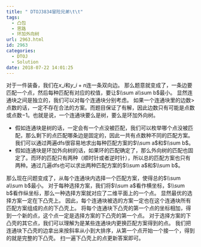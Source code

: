 ```yaml
---
title: " DTOJ3834冒险兄弟\t\t"
tags:
  - 凸包
  - 思路
  - 环加外向树
url: 2963.html
id: 2963
categories:
  - DTOJ
  - Solution
date: 2018-07-22 14:01:25
---
```


对于一件装备，我们在$x\_i$和$y\_i+n$连一条双向边。 那么题意就变成了，一条边要匹配一个点，然后每种匹配有对应的权值，要让$\\sum a\\sum b$最小。 显然连通块之间是独立的，我们可以对每个连通块分别考虑。 如果一个连通块里的边数$>$点数的话，一定不存在合法的方案。而题目保证了有解，因此边数只有可能是点数或点数$-1$。也就是说，一个连通块要么是树，要么是环加外向树。

*   假如连通块是树的话，一定会有一个点没被匹配，我们可以枚举哪个点没被匹配，那么剩下的点匹配哪条边是固定的，因此一共有点数种不同的匹配方案。我们可以通过两遍dfs很容易地求出每种匹配方案的$\\sum a$和$\\sum b$。
*   假如连通块是环加外向树的话，如果环的匹配确定了，那么外向树的匹配也固定了。而环的匹配只有两种（顺时针或者逆时针），所以总的匹配方案也只有两种。通过几遍dfs也可以求出两种匹配方案的$\\sum a$和$\\sum b$。

那么现在问题变成了，从每个连通块内选择一个匹配方案，使得总的$\\sum a\\sum b$最小。 对于每种选择方案，我们将$\\sum a$看作横坐标，$\\sum b$看作纵坐标，那么一种选择方案就对应了二维平面上的一个点。 显然最优的选择方案一定在下凸壳上。 因此，每个连通块被选的方案一定也在这个连通块所有匹配方案组成的点的下凸壳上。 将每个连通块下凸壳的第一个点的坐标相加，得到一个新的点，这个点一定是选择方案的下凸壳的第一个点。 对于选择方案的下凸壳的其它点，我们可以理解为是某些连通块内更换匹配方案得到的点。 我们把连通块下凸壳的边拿出来按斜率从小到大排序，从第一个点开始一个接一个，得到的就是完整的下凸壳。 扫一遍下凸壳上的点更新答案即可。